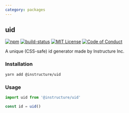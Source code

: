```yaml
---
category: packages
---
```


## uid

[![npm][npm]][npm-url]
[![build-status][build-status]][build-status-url]
[![MIT License][license-badge]][LICENSE]
[![Code of Conduct][coc-badge]][coc]

A unique (CSS-safe) id generator made by Instructure Inc.

### Installation

```sh
yarn add @instructure/uid
```

### Usage

```javascript
import uid from '@instructure/uid'

const id = uid()
```

[npm]: https://img.shields.io/npm/v/@instructure/uid.svg
[npm-url]: https://npmjs.com/package/@instructure/uid

[build-status]: https://travis-ci.org/instructure/instructure-ui.svg?branch=master
[build-status-url]: https://travis-ci.org/instructure/instructure-ui "Travis CI"

[license-badge]: https://img.shields.io/npm/l/instructure-ui.svg?style=flat-square
[license]: https://github.com/instructure/instructure-ui/blob/master/LICENSE

[coc-badge]: https://img.shields.io/badge/code%20of-conduct-ff69b4.svg?style=flat-square
[coc]: https://github.com/instructure/instructure-ui/blob/master/CODE_OF_CONDUCT.md
